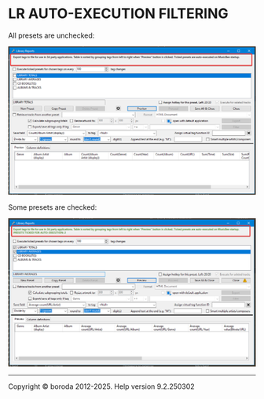 # LR AUTO-EXECUTION FILTERING

All presets are unchecked:

![Image](lib/LR-not-ticked.png)

Some presets are checked:

![Image](lib/LR-some-ticked.png)

***

Copyright © boroda 2012-2025. Help version 9.2.250302